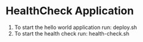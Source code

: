 # HealthCheck Application

1. To start the hello world application run: deploy.sh
2. To start the health check run: health-check.sh